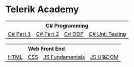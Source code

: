 <html>
  <h1>Telerik Academy</h1>
  <table>
    <tr><th colspan = "4">C# Programming</th></tr>
    <tr>
      <td><a href="https://github.com/Warez888/Telerik-Academy-Homework/tree/master/C%23%20Part%201">C# Part 1</a></td>
      <td><a href="https://github.com/Warez888/Telerik-Academy-Homework/tree/master/C%23%20Part%202">C# Part 2</a></td>
      <td><a href="https://github.com/Warez888/Telerik-Academy-Homework/tree/master/C%23%20OOP">C# OOP</a></td>
      <td><a href="https://github.com/Warez-VD/Telerik-Academy-Homework/tree/master/C%23%20Unit%20Testing">C# Unit Testing</a></td>
    </tr>
  </table>
  
  <table>
    <tr><th colspan = "3">Web Front End</th></tr>
    <tr>
      <td><a href="https://github.com/Warez888/Telerik-Academy-Homework/tree/master/HTML">HTML</a></td>
      <td><a href="https://github.com/Warez888/Telerik-Academy-Homework/tree/master/CSS">CSS</a></td>
      <td><a href="https://github.com/Warez888/Telerik-Academy-Homework/tree/master/JavaScript%20Fundamentals">JS Fundamentals</a></td>
      <td><a href="https://github.com/Warez888/Telerik-Academy-Homework/tree/master/JavaScript%20Fundamentals">JS UI&DOM</a></td>
    </tr>
  </table>
</html>
